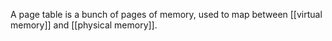 A page table is a bunch of pages of memory, used to map between [[virtual memory]] and [[physical memory]].